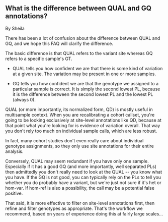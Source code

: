 ## What is the difference between QUAL and GQ annotations?

By Sheila

<p>There has been a lot of confusion about the difference between QUAL and GQ, and we hope this FAQ will clarify the difference.</p>

<p>The basic difference is that QUAL refers to the variant site whereas GQ refers to a specific sample's GT.</p>

<ul><li><p>QUAL tells you how confident we are that there is some kind of variation at a given site. The variation may be present in one or more samples.</p></li>
<li><p>GQ tells you how confident we are that the genotype we assigned to a particular sample is correct. It is simply the second lowest PL, because it is the difference between the second lowest PL and the lowest PL (always 0).</p></li>
</ul><p>QUAL (or more importantly, its normalized form, QD) is mostly useful in multisample context. When you are recalibrating a cohort callset, you're going to be looking exclusively at site-level annotations like QD, because at that point what you're looking for is evidence of variation overall. That way you don't rely too much on individual sample calls, which are less robust.</p>

<p>In fact, many cohort studies don't even really care about individual genotype assignments, so they only use site annotations for their entire analysis.</p>

<p>Conversely, QUAL may seem redundant if you have only one sample. Especially if it has a good GQ (and more importantly, well separated PLs) then admittedly you don't really need to look at the QUAL -- you know what you have. If the GQ is not good, you can typically rely on the PLs to tell you whether you do probably have a variant, but we're just not sure if it's het or hom-var. If hom-ref is also a possibility, the call may be a potential false positive.</p>

<p>That said, it is more effective to filter on site-level annotations first, then refine and filter genotypes as appropriate. That's the workflow we recommend, based on years of experience doing this at fairly large scales...</p>

